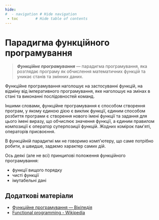 ```yaml
---
hide:
#  - navigation # Hide navigation
 - toc        # Hide table of contents
---
```


# Парадигма функційного програмування

> ***Функційне програмування*** — парадигма програмування, яка розглядає програму як обчислення математичних функцій та уникає станів та змінних даних. 

Функційне програмування наголошує на застосуванні функцій, 
на відміну від імперативного програмування, 
яке наголошує на змінах в стані та виконанні послідовностей команд. 

Іншими словами, 
функційне програмування є способом створення програм, 
у якому єдиною дією є виклик функції, 
єдиним способом розбиття програми є створення нового імені функції 
та задання для цього імені виразу, 
що обчислює значення функції, 
а єдиним правилом композиції є оператор суперпозиції функцій. 
Жодних комірок пам'яті, операторів присвоєння. 

В функційній парадигмі ми не говоримо комп'ютеру, 
що саме потрібно робити, а швидше, 
задаємо характер самих дій. 

Ось деякі (але не всі) принципові положення функційного програмування: 

- функції вищого порядку
- чисті функції
- імутабельні дані

## Додаткові матеріали

- [Функційне програмування — Вікіпедія](https://uk.wikipedia.org/wiki/Функційне_програмування)
- [Functional programming - Wikipedia](https://en.wikipedia.org/wiki/Functional_programming)

